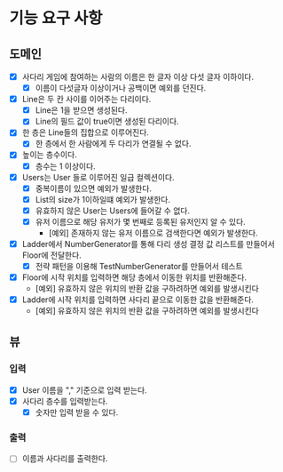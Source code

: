 
# 기능 요구 사항


## 도메인
- [X] 사다리 게임에 참여하는 사람의 이름은 한 글자 이상 다섯 글자 이하이다.
  - [X] 이름이 다섯글자 이상이거나 공백이면 예외를 던진다.
- [X] Line은 두 칸 사이를 이어주는 다리이다.
  - [X] Line은 1을 받으면 생성된다.
  - [X] Line의 필드 값이 true이면 생성된 다리이다.
- [X] 한 층은 Line들의 집합으로 이루어진다.
  - [X] 한 층에서 한 사람에게 두 다리가 연결될 수 없다.
- [X] 높이는 층수이다.
  - [X] 층수는 1 이상이다.
- [X] Users는 User 들로 이루어진 일급 컬렉션이다.
  - [X] 중복이름이 있으면 예외가 발생한다.
  - [X] List<User>의 size가 1이하일떄 예외가 발생한다.
  - [X] 유효하지 않은 User는 Users에 들어갈 수 없다.
  - [X] 유저 이름으로 해당 유저가 몇 번째로 등록된 유저인지 알 수 있다.
    - [예외] 존재하지 않는 유저 이름으로 검색한다면 예외가 발생한다.
- [X] Ladder에서 NumberGenerator를 통해 다리 생성 결정 값 리스트를 만들어서 Floor에 전달한다.
  - [X] 전략 패턴을 이용해 TestNumberGenerator를 만들어서 테스트
- [X] Floor에 시작 위치를 입력하면 해당 층에서 이동한 위치를 반환해준다.
  - [예외] 유효하지 않은 위치의 반환 값을 구하려하면 예외를 발생시킨다
- [X] Ladder에 시작 위치를 입력하면 사다리 끝으로 이동한 값을 반환해준다.
  - [예외] 유효하지 않은 위치의 반환 값을 구하려하면 예외를 발생시킨다

## 뷰 

### 입력
- [X] User 이름을 "," 기준으로 입력 받는다.
- [X] 사다리 층수를 입력받는다.
  - [X] 숫자만 입력 받을 수 있다.

### 출력
- [ ] 이름과 사다리를 출력한다.
